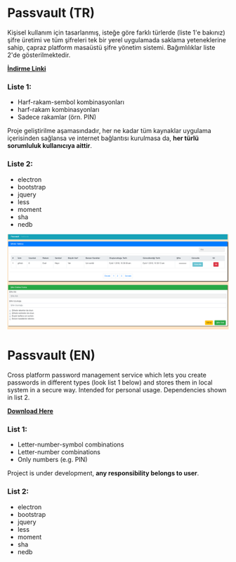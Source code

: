 # Passvault (TR)
Kişisel kullanım için tasarlanmış, isteğe göre farklı türlerde (liste 1'e bakınız) şifre üretimi ve tüm şifreleri tek bir yerel uygulamada saklama yeteneklerine sahip, çapraz platform masaüstü şifre yönetim sistemi. Bağımlılıklar liste 2'de gösterilmektedir.

**[İndirme Linki](https://github.com/ahmetkasif/passvault/raw/master/installers/PassvaultInstaller.exe)**

### Liste 1:
* Harf-rakam-sembol kombinasyonları
* harf-rakam kombinasyonları
* Sadece rakamlar (örn. PIN)

Proje geliştirilme aşamasındadır, her ne kadar tüm kaynaklar uygulama içerisinden sağlansa ve internet bağlantısı kurulmasa da, **her türlü sorumluluk kullanıcıya aittir**.

### Liste 2:
* electron
* bootstrap
* jquery
* less
* moment
* sha
* nedb

![Screenshot](https://github.com/ahmetkasif/passvault/blob/master/index-shot.PNG)

# Passvault (EN)

Cross platform password management service which lets you create passwords in different types (look list 1 below) and stores them in local system in a secure way. Intended for personal usage. Dependencies shown in list 2.

**[Download Here](https://github.com/ahmetkasif/passvault/raw/master/installers/PassvaultInstaller.exe)**

### List 1:
* Letter-number-symbol combinations
* Letter-number combinations
* Only numbers (e.g. PIN)

Project is under development, **any responsibility belongs to user**.

### List 2:
* electron
* bootstrap
* jquery
* less
* moment
* sha
* nedb
